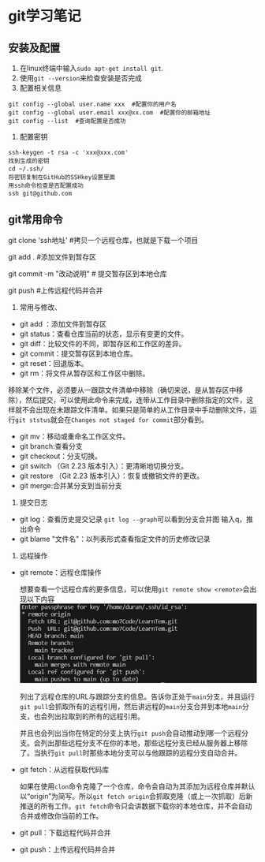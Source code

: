 # git学习笔记

## 安装及配置

1. 在linux终端中输入`sudo apt-get install git`.
2. 使用`git --version`来检查安装是否完成
3. 配置相关信息

```git
git config --global user.name xxx  #配置你的用户名
git config --global user.email xxx@xx.com  #配置你的邮箱地址
git config --list  #查询配置是否成功
```

1. 配置密钥

```git
ssh-keygen -t rsa -c 'xxx@xxx.com'
找到生成的密钥
cd ~/.ssh/
将密钥复制在GitHub的SSHkey设置里面
用ssh命令检查是否配置成功
ssh git@github.com
```

## git常用命令

git clone 'ssh地址' #拷贝一个远程仓库，也就是下载一个项目

git add .    #添加文件到暂存区

git commit -m "改动说明"  # 提交暂存区到本地仓库

git push    #上传远程代码并合并

1. 常用与修改、

- git add ：添加文件到暂存区
- git status：查看仓库当前的状态，显示有变更的文件。
- git diff：比较文件的不同，即暂存区和工作区的差异。
- git commit：提交暂存区到本地仓库。
- git reset：回退版本。
- git rm：将文件从暂存区和工作区中删除。

移除某个文件，必须要从一跟踪文件清单中移除（确切来说，是从暂存区中移除），然后提交，可以使用此命令来完成，连带从工作目录中删除指定的文件，这样就不会出现在未跟踪文件清单。如果只是简单的从工作目录中手动删除文件，运行`git ststus`就会在`Changes not staged for commit`部分看到。

- git mv：移动或重命名工作区文件。
- git branch:查看分支
- git checkout：分支切换。
- git switch （Git 2.23 版本引入）：更清晰地切换分支。
- git restore （Git 2.23 版本引入）：恢复或撤销文件的更改。
- git merge:合并某分支到当前分支

1. 提交日志

- git log：查看历史提交记录
  `git log --graph`可以看到分支合并图
  输入q，推出命令
- git blame "文件名"：以列表形式查看指定文件的历史修改记录

1. 远程操作

- git remote：远程仓库操作
  
  想要查看一个远程仓库的更多信息，可以使用`git remote show <remote>`会出现以下内容
  ![picture](../图片/git图片/git学习笔记.png)

  列出了远程仓库的URL与跟踪分支的信息。告诉你正处于`main`分支，并且运行`git pull`会抓取所有的远程引用，然后讲远程的`main`分支合并到本地`main`分支，也会列出拉取到的所有的远程引用。

  并且也会列出当你在特定的分支上执行`git push`会自动推动到哪一个远程分支。会列出那些远程分支不在你的本地，那些远程分支已经从服务器上移除了。当执行`git pull`时那些本地分支可以与他跟踪的远程分支自动合并。

- git fetch：从远程获取代码库
  
  如果在使用`clon`命令克隆了一个仓库，命令会自动为其添加为远程仓库并默认以“origin”为简写。所以`git fetch origin`会抓取克隆（或上一次抓取）后新推送的所有工作。`git fetch`命令只会讲数据下载你的本地仓库，并不会自动合并或修改你当前的工作。

- git pull：下载远程代码并合并
- git push：上传远程代码并合并
  

